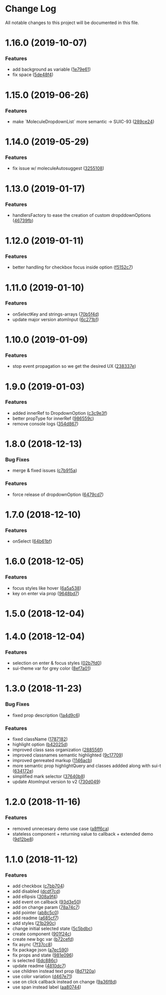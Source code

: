 # Change Log

All notable changes to this project will be documented in this file.

<a name="1.16.0"></a>
# 1.16.0 (2019-10-07)


### Features

* add background as variable ([1e79e61](https://github.com/SUI-Components/sui-components/commit/1e79e61))
* fix space ([5de48f4](https://github.com/SUI-Components/sui-components/commit/5de48f4))



<a name="1.15.0"></a>
# 1.15.0 (2019-06-26)


### Features

* make \`MoleculeDropdownList\` more semantic → SUIC-93 ([289ce24](https://github.com/SUI-Components/sui-components/commit/289ce24))



<a name="1.14.0"></a>
# 1.14.0 (2019-05-29)


### Features

* fix issue w/ moleculeAutosuggest ([3255108](https://github.com/SUI-Components/sui-components/commit/3255108))



<a name="1.13.0"></a>
# 1.13.0 (2019-01-17)


### Features

* handlersFactory to ease the creation of custom dropddownOptions ([46739fb](https://github.com/SUI-Components/sui-components/commit/46739fb))



<a name="1.12.0"></a>
# 1.12.0 (2019-01-11)


### Features

* better handling for checkbox focus inside option ([f5152c7](https://github.com/SUI-Components/sui-components/commit/f5152c7))



<a name="1.11.0"></a>
# 1.11.0 (2019-01-10)


### Features

* onSelectKey and strings-arrays ([70b5f4d](https://github.com/SUI-Components/sui-components/commit/70b5f4d))
* update major version atomInput ([6c271b1](https://github.com/SUI-Components/sui-components/commit/6c271b1))



<a name="1.10.0"></a>
# 1.10.0 (2019-01-09)


### Features

* stop event propagation so we get the desired UX ([238337e](https://github.com/SUI-Components/sui-components/commit/238337e))



<a name="1.9.0"></a>
# 1.9.0 (2019-01-03)


### Features

* added innerRef to DropdownOption ([c3c9e3f](https://github.com/SUI-Components/sui-components/commit/c3c9e3f))
* better propType for innerRef ([986559c](https://github.com/SUI-Components/sui-components/commit/986559c))
* remove console logs ([354d867](https://github.com/SUI-Components/sui-components/commit/354d867))



<a name="1.8.0"></a>
# 1.8.0 (2018-12-13)


### Bug Fixes

* merge & fixed issues ([c7b915a](https://github.com/SUI-Components/sui-components/commit/c7b915a))


### Features

* force release of dropdownOption ([6479cd7](https://github.com/SUI-Components/sui-components/commit/6479cd7))



<a name="1.7.0"></a>
# 1.7.0 (2018-12-10)


### Features

* onSelect ([64b61bf](https://github.com/SUI-Components/sui-components/commit/64b61bf))



<a name="1.6.0"></a>
# 1.6.0 (2018-12-05)


### Features

* focus styles like hover ([6a5a538](https://github.com/SUI-Components/sui-components/commit/6a5a538))
* key on enter via prop ([9648bd7](https://github.com/SUI-Components/sui-components/commit/9648bd7))



<a name="1.5.0"></a>
# 1.5.0 (2018-12-04)



<a name="1.4.0"></a>
# 1.4.0 (2018-12-04)


### Features

* selection on enter & focus styles ([02b7fd0](https://github.com/SUI-Components/sui-components/commit/02b7fd0))
* sui-theme var for grey color ([8ef7a01](https://github.com/SUI-Components/sui-components/commit/8ef7a01))



<a name="1.3.0"></a>
# 1.3.0 (2018-11-23)


### Bug Fixes

* fixed prop description ([1a4d9c6](https://github.com/SUI-Components/sui-components/commit/1a4d9c6))


### Features

* fixed className ([1787182](https://github.com/SUI-Components/sui-components/commit/1787182))
* highlight option ([b42025d](https://github.com/SUI-Components/sui-components/commit/b42025d))
* improved class sass organization ([288556f](https://github.com/SUI-Components/sui-components/commit/288556f))
* improved classnames semantic highlighted ([9c17709](https://github.com/SUI-Components/sui-components/commit/9c17709))
* improved genreated markup ([1146acb](https://github.com/SUI-Components/sui-components/commit/1146acb))
* more semantic prop highlightQuery and classes addded along with sui-t ([634172e](https://github.com/SUI-Components/sui-components/commit/634172e))
* simplified mark selector ([37640b8](https://github.com/SUI-Components/sui-components/commit/37640b8))
* update AtomInput version to v2 ([730d049](https://github.com/SUI-Components/sui-components/commit/730d049))



<a name="1.2.0"></a>
# 1.2.0 (2018-11-16)


### Features

* removed unnecesary demo use case ([a8ff6ca](https://github.com/SUI-Components/sui-components/commit/a8ff6ca))
* stateless component + returning value to callback + extended demo ([9d12be8](https://github.com/SUI-Components/sui-components/commit/9d12be8))



<a name="1.1.0"></a>
# 1.1.0 (2018-11-12)


### Features

* add checkbox ([c7bb704](https://github.com/SUI-Components/sui-components/commit/c7bb704))
* add disabled ([dcdf7cd](https://github.com/SUI-Components/sui-components/commit/dcdf7cd))
* add ellipsis ([308a9f4](https://github.com/SUI-Components/sui-components/commit/308a9f4))
* add event on callback ([93d3e50](https://github.com/SUI-Components/sui-components/commit/93d3e50))
* add on change param ([78a74c7](https://github.com/SUI-Components/sui-components/commit/78a74c7))
* add pointer ([ab8c5c0](https://github.com/SUI-Components/sui-components/commit/ab8c5c0))
* add readme ([a685cf7](https://github.com/SUI-Components/sui-components/commit/a685cf7))
* add styles ([21b290c](https://github.com/SUI-Components/sui-components/commit/21b290c))
* change initial selected state ([5c5bdbc](https://github.com/SUI-Components/sui-components/commit/5c5bdbc))
* create component ([901f24c](https://github.com/SUI-Components/sui-components/commit/901f24c))
* create new bgc var ([b72cefd](https://github.com/SUI-Components/sui-components/commit/b72cefd))
* fix async ([7f37cc8](https://github.com/SUI-Components/sui-components/commit/7f37cc8))
* fix package json ([a7ec590](https://github.com/SUI-Components/sui-components/commit/a7ec590))
* fix props and state ([981e096](https://github.com/SUI-Components/sui-components/commit/981e096))
* is selected ([6dc886c](https://github.com/SUI-Components/sui-components/commit/6dc886c))
* update readme ([4810dc7](https://github.com/SUI-Components/sui-components/commit/4810dc7))
* use children instead text prop ([8d7120a](https://github.com/SUI-Components/sui-components/commit/8d7120a))
* use color variation ([d467e71](https://github.com/SUI-Components/sui-components/commit/d467e71))
* use on click callback instead on change ([9a36f8d](https://github.com/SUI-Components/sui-components/commit/9a36f8d))
* use span instead label ([aa80744](https://github.com/SUI-Components/sui-components/commit/aa80744))



